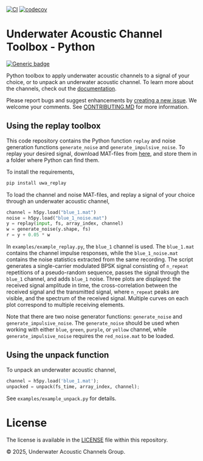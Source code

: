 [![CI](https://github.com/uwa-channels/python/actions/workflows/ci.yaml/badge.svg)](https://github.com/uwa-channels/python/actions/workflows/ci.yaml)
[![codecov](https://codecov.io/gh/uwa-channels/python/graph/badge.svg?token=0VK4040WNU)](https://codecov.io/gh/uwa-channels/python)

# Underwater Acoustic Channel Toolbox - Python

[![Generic badge](https://img.shields.io/badge/Python-3.10-BLUE.svg)](https://shields.io/)

Python toolbox to apply underwater acoustic channels to a signal of your choice, or to unpack an underwater acoustic channel. To learn more about the channels, check out the [documentation](https://uwa-channels.github.io/). 

Please report bugs and suggest enhancements by [creating a new issue](https://github.com/uwa-channels/python/issues). We welcome your comments. See [CONTRIBUTING.MD](CONTRIBUTING.md) for more information.

## Using the replay toolbox

This code repository contains the Python function `replay` and noise generation functions `generate_noise` and `generate_impulsive_noise`. To replay your desired signal, download MAT-files from [here](https://www.dropbox.com/scl/fo/3gyt4cgw47jfx716v0epd/AIqYaL5S2RxGylREu3sn-vY?rlkey=w2mvoklkm42zrrf6k6lwlzcxu&st=u3u6b5r9&dl=0), and store them in a folder where Python can find them.

To install the requirements,

```bash
pip install uwa_replay
```

To load the channel and noise MAT-files, and replay a signal of your choice through an underwater acoustic channel,
```python
channel = h5py.load("blue_1.mat")
noise = h5py.load("blue_1_noise.mat")
y = replay(input, fs, array_index, channel)
w = generate_noise(y.shape, fs)
r = y + 0.05 * w
```

In `examples/example_replay.py`, the `blue_1` channel is used. The `blue_1.mat` contains the channel impulse responses, while the `blue_1_noise.mat` contains the noise statistics extracted from the same recording. The script generates a single-carrier modulated BPSK signal consisting of `n_repeat` repetitions of a pseudo-random sequence, passes the signal through the `blue_1` channel, and adds `blue_1` noise. Three plots are displayed: the received signal amplitude in time, the cross-correlation between the received signal and the transmitted signal, where `n_repeat` peaks are visible, and the spectrum of the received signal. Multiple curves on each plot correspond to multiple receiving elements.

Note that there are two noise generator functions: `generate_noise` and `generate_impulsive_noise`. The `generate_noise` should be used when working with either `blue`, `green`, `purple`, or `yellow` channel, while `generate_impulsive_noise` requires the `red_noise.mat` to be loaded.

## Using the unpack function

To unpack an underwater acoustic channel,
```python
channel = h5py.load('blue_1.mat');
unpacked = unpack(fs_time, array_index, channel);
```

See `examples/example_unpack.py` for details.

# License
The license is available in the [LICENSE](LICENSE) file within this repository.

© 2025, Underwater Acoustic Channels Group.
